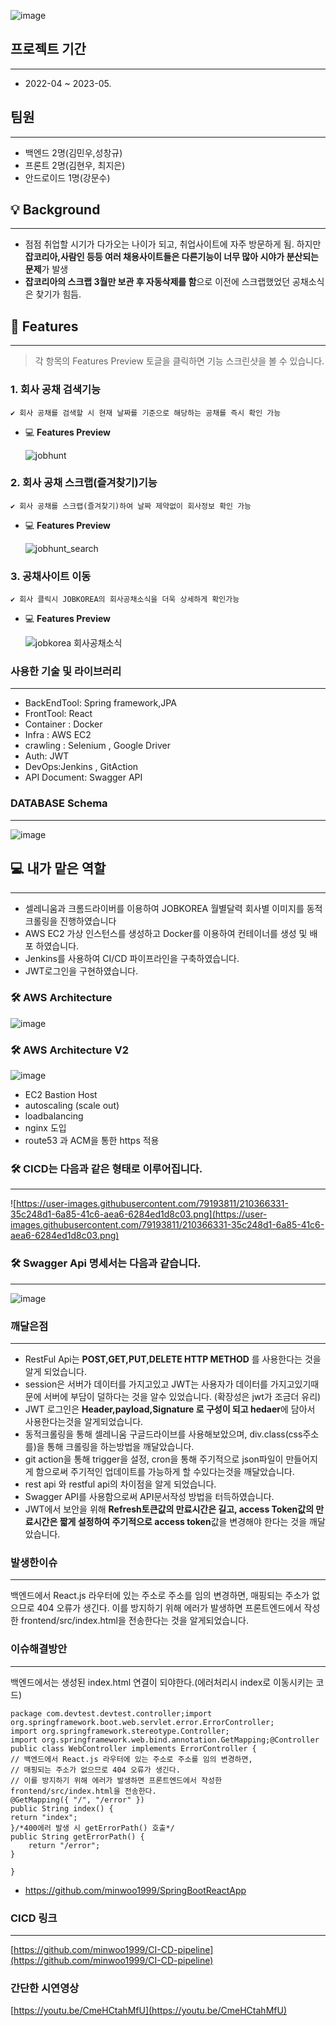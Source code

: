 ![image](https://user-images.githubusercontent.com/79193811/224291245-5a19eb86-4d94-4db3-ab8d-fdcfb048b262.png)


## 프로젝트 기간

---

- 2022-04 ~ 2023-05.

## 팀원

---

- 백엔드 2명(김민우,성창규)
- 프론트 2명(김현우, 최지은)
- 안드로이드 1명(강문수)

## 💡 Background

---

- 점점 취업할 시기가 다가오는 나이가 되고, 취업사이트에 자주 방문하게 됨. 하지만 **잡코리아,사람인 등등 여러 채용사이트들은 다른기능이 너무 많아 시야가 분산되는 문제**가 발생
- **잡코리아의 스크랩 3월만 보관 후 자동삭제를 함**으로 이전에 스크랩했었던 공채소식은 찾기가 힘듬.

## 📝 Features

---

> 각 항목의 Features Preview 토글을 클릭하면 기능 스크린샷을 볼 수 있습니다.
> 

### 1.  회사 공채 검색기능

```
✔️ 회사 공채를 검색할 시 현재 날짜를 기준으로 해당하는 공채를 즉시 확인 가능
```

- 💻 **Features Preview**
    
  ![jobhunt](https://user-images.githubusercontent.com/79193811/224291793-5af80c00-f67e-4bc0-83f9-06bc70e00905.PNG)

    

### 2.  회사 공채 스크랩(즐겨찾기)기능

```
✔️ 회사 공채를 스크랩(즐겨찾기)하여 날짜 제약없이 회사정보 확인 가능
```

- 💻 **Features Preview**
    
   ![jobhunt_search](https://user-images.githubusercontent.com/79193811/224291805-98d758f4-8cc2-4660-9dc2-109827ba8803.PNG)

### 3.  공채사이트 이동

```
✔️ 회사 클릭시 JOBKOREA의 회사공채소식을 더욱 상세하게 확인가능 
```

- 💻 **Features Preview**
    
   ![jobkorea 회사공채소식](https://user-images.githubusercontent.com/79193811/224291819-aa8b3ecc-b927-4e94-915d-034435acfd61.PNG)
    

### 사용한 기술 및 라이브러리

---

- BackEndTool: Spring framework,JPA
- FrontTool: React
- Container : Docker
- Infra : AWS EC2
- crawling : Selenium , Google Driver
- Auth: JWT
- DevOps:Jenkins , GitAction
- API Document: Swagger API

### DATABASE S**chema**

---

![image](https://user-images.githubusercontent.com/79193811/224291472-50e9bf33-b34c-4cb1-a314-7532cdfbe4f0.png)

## 💻 내가 맡은 역할

---

- 셀레니움과 크롬드라이버를 이용하여 JOBKOREA 월별달력 회사별 이미지를 동적크롤링을 진행하였습니다
- AWS EC2 가상 인스턴스를 생성하고 Docker를 이용하여 컨테이너를 생성 및 배포 하였습니다.
- Jenkins를 사용하여 CI/CD 파이프라인을 구축하였습니다.
- JWT로그인을 구현하였습니다.

### 🛠️ AWS Architecture

![image](https://user-images.githubusercontent.com/79193811/224347111-58d01daf-edad-4d6d-8eaf-9cfdb3aea7ed.png)

### 🛠️ AWS Architecture V2

![image](https://github.com/withcareer/backend_jobhunt/assets/79193811/0c5d2cee-c9d9-4b7e-8723-e10f0266e825)

- EC2 Bastion Host
- autoscaling (scale out)
- loadbalancing
- nginx 도입
- route53 과 ACM을 통한 https 적용



### 🛠️ CICD는 다음과 같은 형태로 이루어집니다.

---

![https://user-images.githubusercontent.com/79193811/210366331-35c248d1-6a85-41c6-aea6-6284ed1d8c03.png](https://user-images.githubusercontent.com/79193811/210366331-35c248d1-6a85-41c6-aea6-6284ed1d8c03.png)

### 🛠️ Swagger Api 명세서는 다음과 같습니다.

---

![image](https://user-images.githubusercontent.com/79193811/224291341-95732d30-8451-4223-b2cf-b13d3afda83e.png)


### 깨달은점

---

- RestFul Api는 **POST,GET,PUT,DELETE HTTP METHOD** 를 사용한다는 것을 알게 되었습니다.
- session은 서버가 데이터를 가지고있고 JWT는 사용자가 데이터를 가지고있기때문에 서버에 부담이 덜하다는 것을 알수 있었습니다. (확장성은 jwt가 조금더 유리)
- JWT 로그인은 **Header,payload,Signature 로 구성이 되고 hedaer**에 담아서 사용한다는것을 알게되었습니다.
- 동적크롤링을 통해 셀레니움 구글드라이브를 사용해보았으며, div.class(css주소를)을 통해 크롤링을 하는방법을 깨달았습니다.
- git action을 통해 trigger을 설정, cron을 통해 주기적으로 json파일이 만들어지게 함으로써 주기적인 업데이트를 가능하게 할 수있다는것을 깨달았습니다.
- rest api 와 restful api의 차이점을 알게 되었습니다.
- Swagger API를 사용함으로써 API문서작성 방법을 터득하였습니다.
- JWT에서 보안을 위해 **Refresh토큰값의 만료시간은 길고, access Token값의 만료시간은 짧게 설정하여 주기적으로 access token**값을 변경해야 한다는 것을 깨달았습니다.

### **발생한이슈**

---

백엔드에서 React.js 라우터에 있는 주소로 주소를 임의 변경하면, 매핑되는 주소가 없으므로 404 오류가 생긴다. 이를 방지하기 위해 에러가 발생하면 프론트엔드에서 작성한 frontend/src/index.html을 전송한다는 것을 알게되었습니다.

### **이슈해결방안**

---

백엔드에서는 생성된 index.html 연결이 되야한다.(에러처리시 index로 이동시키는 코드)

```
package com.devtest.devtest.controller;import org.springframework.boot.web.servlet.error.ErrorController;
import org.springframework.stereotype.Controller;
import org.springframework.web.bind.annotation.GetMapping;@Controller
public class WebController implements ErrorController {
// 백엔드에서 React.js 라우터에 있는 주소로 주소를 임의 변경하면,
// 매핑되는 주소가 없으므로 404 오류가 생긴다.
// 이를 방지하기 위해 에러가 발생하면 프론트엔드에서 작성한 frontend/src/index.html을 전송한다.
@GetMapping({ "/", "/error" })
public String index() {
return "index";
}/*400에러 발생 시 getErrorPath() 호출*/
public String getErrorPath() {
    return "/error";
}

}
```

- https://github.com/minwoo1999/SpringBootReactApp


### CICD 링크

---

[https://github.com/minwoo1999/CI-CD-pipeline](https://github.com/minwoo1999/CI-CD-pipeline)

### 간단한 시연영상

[https://youtu.be/CmeHCtahMfU](https://youtu.be/CmeHCtahMfU)
